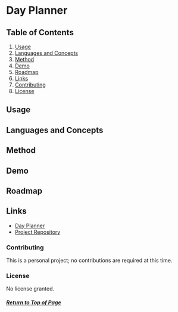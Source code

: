 # Day Planner



## Table of Contents

1. [Usage](#Usage)
1. [Languages and Concepts](#Languages-and-Concepts)
1. [Method](#Method)
1. [Demo](#Demo)
1. [Roadmap](#Roadmap)
1. [Links](#Links)
1. [Contributing](#Contributing)
1. [License](#License)

## Usage



## Languages and Concepts



## Method



## Demo



## Roadmap



## Links

- [Day Planner](https://github.com/ncmarsh/5_dayplanner)
- [Project Repository](https://ncmarsh.github.io/5_dayplanner/) 

### Contributing

This is a personal project; no contributions are required at this time.

### License

No license granted.

##### [Return to Top of Page](#Day-Planner)